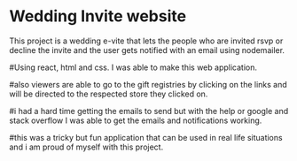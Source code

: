 # Wedding Invite website

This project is a wedding e-vite that lets the people who are invited rsvp or decline the invite and the user gets notified with an email using nodemailer.

#Using react, html and css. I was able to make this web application.

#also viewers are able to go to the gift registries by clicking on the links and will be directed to the respected store they clicked on.

#i had a hard time getting the emails to send but with the help or google and stack overflow I was able to get the emails and notifications working.

#this was a tricky but fun application that can be used in real life situations and i am proud of myself with this project.
